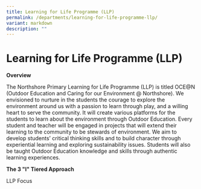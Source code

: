 ```yaml
---
title: Learning for Life Programme (LLP)
permalink: /departments/learning-for-life-programme-llp/
variant: markdown
description: ""
---
```

# **Learning for Life Programme (LLP)**

**Overview** 

The Northshore Primary Learning for Life Programme (LLP) is titled OCE@N (Outdoor Education and Caring for our Environment @ Northshore). We envisioned to nurture in the students the courage to explore the environment around us with a passion to learn through play, and a willing heart to serve the community.  It will create various platforms for the students to learn about the environment through Outdoor Education. Every student and teacher will be engaged in projects that will extend their learning to the community to be stewards of environment. We aim to develop students’ critical thinking skills and to build character through experiential learning and exploring sustainability issues. Students will also be taught Outdoor Education knowledge and skills through authentic learning experiences.  

**The 3 "I" Tiered Approach** 

LLP Focus

